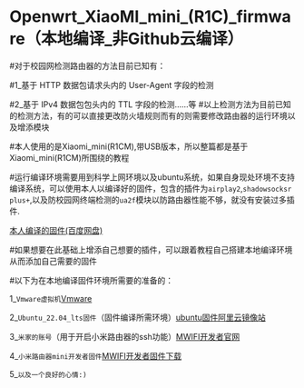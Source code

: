 # Openwrt_XiaoMI_mini_(R1C)_firmware（本地编译_非Github云编译）
#对于校园网检测路由器的方法目前已知有：

#1_基于 HTTP 数据包请求头内的 User-Agent 字段的检测

#2_基于 IPv4 数据包包头内的 TTL 字段的检测......等
#以上检测方法为目前已知的检测方法，有的可以直接更改防火墙规则而有的则需要修改路由器的运行环境以及增添模块

#本人使用的是Xiaomi_mini(R1CM),带USB版本，所以整篇都是基于Xiaomi_mini(R1CM)所围绕的教程

#运行编译环境需要用到科学上网环境以及ubuntu系统，如果自身现处环境不支持编译系统，可以使用本人以编译好的固件，包含的插件为`airplay2`,`shadowsocksr plus+`,以及防校园网终端检测的`ua2f`模块以防路由器性能不够，就没有安装过多插件.

[本人编译的固件(百度网盘)](https://pan.baidu.com/s/1e2gDDQES3LLKILT16cibYg?pwd=xin2)

#如果想要在此基础上增添自己想要的插件，可以跟着教程自己搭建本地编译环境从而添加自己需要的固件

#以下为在本地编译固件环境所需要的准备的：

1_`Vmware虚拟机`[Vmware](https://blog.csdn.net/weixin_45912291/article/details/108894737)

2_`Ubuntu_22.04_lts固件`（固件编译所需环境）[ubuntu固件阿里云镜像站](https://mirrors.aliyun.com/ubuntu-releases/22.04/ubuntu-22.04.3-desktop-amd64.iso?spm=a2c6h.25603864.0.0.2b7e45f8ROrZfC)

3_`米家的账号`（用于开启小米路由器的ssh功能）[MWIFI开发者官网](http://www.miwifi.com/miwifi_open.html)

4_`小米路由器mini开发者固件`[MWIFI开发者固件下载](http://www.miwifi.com/miwifi_download.html)

5_`以及一个良好的心情:)`





